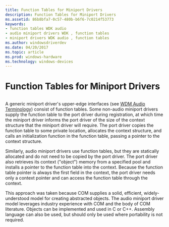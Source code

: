 ```yaml
---
title: Function Tables for Miniport Drivers
description: Function Tables for Miniport Drivers
ms.assetid: 86b8bfa7-0c57-480b-b6f6-7c0214f53773
keywords:
- function tables WDK audio
- audio miniport drivers WDK , function tables
- miniport drivers WDK audio , function tables
ms.author: windowsdriverdev
ms.date: 04/20/2017
ms.topic: article
ms.prod: windows-hardware
ms.technology: windows-devices
---
```


# Function Tables for Miniport Drivers


## <span id="function_tables_for_miniport_drivers"></span><span id="FUNCTION_TABLES_FOR_MINIPORT_DRIVERS"></span>


A generic miniport driver's upper-edge interfaces (see [WDM Audio Terminology](wdm-audio-terminology.md)) consist of function tables. Some non-audio miniport drivers supply the function table to the port driver during registration, at which time the miniport driver informs the port driver of the size of the context structure that the miniport driver will require. The port driver copies the function table to some private location, allocates the context structure, and calls an initialization function in the function table, passing a pointer to the context structure.

Similarly, audio miniport drivers use function tables, but they are statically allocated and do not need to be copied by the port driver. The port driver also retrieves its context ("object") memory from a specified pool and installs a pointer to the function table into the context. Because the function table pointer is always the first field in the context, the port driver needs only a context pointer and can access the function table through the context.

This approach was taken because COM supplies a solid, efficient, widely-understood model for creating abstracted objects. The audio miniport driver model leverages industry experience with COM and the body of COM literature. Objects can be implemented and used in C or C++. Assembly language can also be used, but should only be used where portability is not required.

 

 





